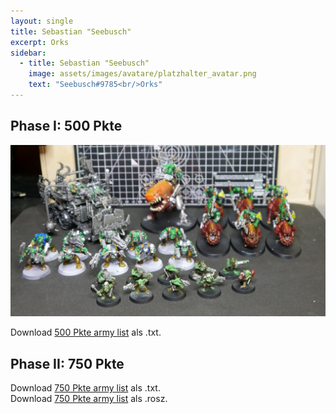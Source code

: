 ```yaml
---
layout: single
title: Sebastian "Seebusch"
excerpt: Orks
sidebar: 
  - title: Sebastian "Seebusch"
    image: assets/images/avatare/platzhalter_avatar.png
    text: "Seebusch#9785<br/>Orks"
---
```

## Phase I: 500 Pkte

![500 Pkte](/assets/images/500/500_seebusch_1.jpg)

Download <a href="/assets/armylists/500/500_seebusch.txt" download>500 Pkte army list</a> als .txt.

## Phase II: 750 Pkte

Download <a href="/assets/armylists/750/750_seebusch.txt" download>750 Pkte army list</a> als .txt.  
Download <a href="/assets/armylists/750/750_seebusch.rosz" download>750 Pkte army list</a> als .rosz.  